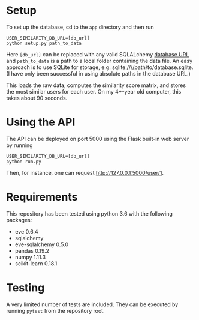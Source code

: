 # Setup
To set up the database, cd to the `app` directory and then run

```
USER_SIMILARITY_DB_URL=[db_url]
python setup.py path_to_data
```
Here `[db_url]` can be replaced with any valid SQLALchemy
[database URL](http://docs.sqlalchemy.org/en/latest/core/engines.html#database-urls) and
`path_to_data` is a path to a local folder containing the data file.
An easy approach is to use SQLite for storage, e.g. sqlite:////path/to/database.sqlite.
(I have only been successful in using absolute paths in the database URL.)

This loads the raw data, computes the similarity score matrix, and stores the most similar users for each user.
On my 4+-year old computer, this takes about 90 seconds.

# Using the API
The API can be deployed on port 5000 using the Flask built-in web server by running
```
USER_SIMILARITY_DB_URL=[db_url]
python run.py
```
Then, for instance, one can request http://127.0.0.1:5000/user/1.

# Requirements
This repository has been tested using python 3.6 with the following packages:

   + eve 0.6.4
   + sqlalchemy
   + eve-sqlalchemy 0.5.0
   + pandas 0.19.2
   + numpy 1.11.3
   + scikit-learn 0.18.1

# Testing
A very limited number of tests are included. They can be executed by running `pytest` from the repository root.